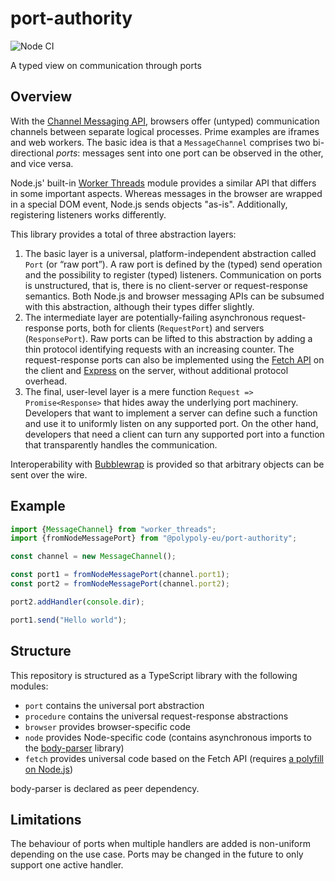 # port-authority

![Node CI](https://github.com/polypoly-eu/port-authority/workflows/Node%20CI/badge.svg)

A typed view on communication through ports

## Overview

With the [Channel Messaging API](https://developer.mozilla.org/en-US/docs/Web/API/Channel_Messaging_API), browsers offer (untyped) communication channels between separate logical processes.
Prime examples are iframes and web workers.
The basic idea is that a `MessageChannel` comprises two bi-directional _ports_:
messages sent into one port can be observed in the other, and vice versa.

Node.js' built-in [Worker Threads](https://nodejs.org/api/worker_threads.html) module provides a similar API that differs in some important aspects.
Whereas messages in the browser are wrapped in a special DOM event, Node.js sends objects "as-is".
Additionally, registering listeners works differently.

This library provides a total of three abstraction layers:

1. The basic layer is a universal, platform-independent abstraction called `Port` (or “raw port”).
   A raw port is defined by the (typed) send operation and the possibility to register (typed) listeners.
   Communication on ports is unstructured, that is, there is no client-server or request-response semantics.
   Both Node.js and browser messaging APIs can be subsumed with this abstraction, although their types differ slightly.
2. The intermediate layer are potentially-failing asynchronous request-response ports, both for clients (`RequestPort`) and servers (`ResponsePort`).
   Raw ports can be lifted to this abstraction by adding a thin protocol identifying requests with an increasing counter. 
   The request-response ports can also be implemented using the [Fetch API](https://developer.mozilla.org/en-US/docs/Web/API/WindowOrWorkerGlobalScope/fetch) on the client and [Express](https://expressjs.com/) on the server, without additional protocol overhead.
3. The final, user-level layer is a mere function `Request => Promise<Response>` that hides away the underlying port machinery.
   Developers that want to implement a server can define such a function and use it to uniformly listen on any supported port.
   On the other hand, developers that need a client can turn any supported port into a function that transparently handles the communication.
 
Interoperability with [Bubblewrap](https://github.com/polypoly-eu/bubblewrap) is provided so that arbitrary objects can be sent over the wire.

## Example

```javascript
import {MessageChannel} from "worker_threads";
import {fromNodeMessagePort} from "@polypoly-eu/port-authority";

const channel = new MessageChannel();

const port1 = fromNodeMessagePort(channel.port1);
const port2 = fromNodeMessagePort(channel.port2);

port2.addHandler(console.dir);

port1.send("Hello world");
```

## Structure

This repository is structured as a TypeScript library with the following modules:

* `port` contains the universal port abstraction
* `procedure` contains the universal request-response abstractions
* `browser` provides browser-specific code
* `node` provides Node-specific code (contains asynchronous imports to the [body-parser](https://www.npmjs.com/package/body-parser) library)
* `fetch` provides universal code based on the Fetch API (requires [a polyfill on Node.js](https://www.npmjs.com/package/node-fetch))

body-parser is declared as peer dependency.

## Limitations

The behaviour of ports when multiple handlers are added is non-uniform depending on the use case.
Ports may be changed in the future to only support one active handler.